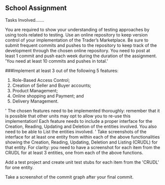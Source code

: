 School Assignment
----------------------------------------------------------------------------
Tasks Involved.......

You are required to show your understanding of testing approaches by using tools related to testing. 
Use an online repository to keep version control of your implementation of the Trader’s Marketplace.
Be sure to submit frequent commits and pushes to the repository to keep track of the development through the chosen online repository. 
You need to post at least 1 commit and push each week during the duration of the assignment. 
'You need at least 10 commits and pushes in total.'

###Implement at least 3 out of the following 5 features:
1. Role-Based Access Control;
2. Creation of Seller and Buyer accounts;
3. Product Management;
4. Online shopping and Payment; and
5. Delivery Management.

'
The chosen features need to be implemented thoroughly: remember that it is possible that other units may opt to allow you to re-use this implementation! Each feature needs to include a proper interface for the Creation, Reading, Updating and Deletion of the entities involved. You also need to be able to List the entities involved. 
'
Take screenshots of the interface for at least one entity from within each of the above functionalities showing the Creation, Reading, Updating, Deletion and Listing (CRUDL) for that entity. For clarity: you need to have a screenshot for each item from the CRUDL for at least 3 entities, one from each of the above functions.

Add a test project and create unit test stubs for each item from the 'CRUDL' for one entity.

Take a screenshot of the commit graph after your final commit.
